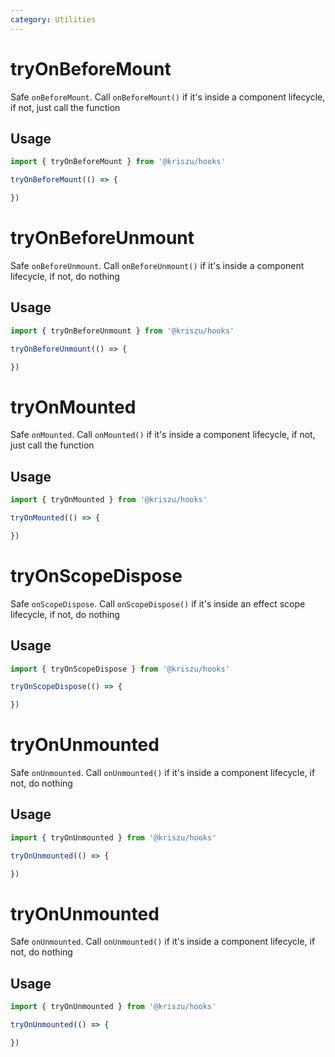 ```yaml
---
category: Utilities
---
```


# tryOnBeforeMount

Safe `onBeforeMount`. Call `onBeforeMount()` if it's inside a component lifecycle, if not, just call the function

## Usage

```js
import { tryOnBeforeMount } from '@kriszu/hooks'

tryOnBeforeMount(() => {

})
```
# tryOnBeforeUnmount

Safe `onBeforeUnmount`. Call `onBeforeUnmount()` if it's inside a component lifecycle, if not, do nothing

## Usage

```js
import { tryOnBeforeUnmount } from '@kriszu/hooks'

tryOnBeforeUnmount(() => {

})
```

# tryOnMounted

Safe `onMounted`. Call `onMounted()` if it's inside a component lifecycle, if not, just call the function

## Usage

```js
import { tryOnMounted } from '@kriszu/hooks'

tryOnMounted(() => {

})
```
# tryOnScopeDispose

Safe `onScopeDispose`. Call `onScopeDispose()` if it's inside an effect scope lifecycle, if not, do nothing

## Usage

```js
import { tryOnScopeDispose } from '@kriszu/hooks'

tryOnScopeDispose(() => {

})
```

# tryOnUnmounted

Safe `onUnmounted`. Call `onUnmounted()` if it's inside a component lifecycle, if not, do nothing

## Usage

```js
import { tryOnUnmounted } from '@kriszu/hooks'

tryOnUnmounted(() => {

})
```

# tryOnUnmounted

Safe `onUnmounted`. Call `onUnmounted()` if it's inside a component lifecycle, if not, do nothing

## Usage

```js
import { tryOnUnmounted } from '@kriszu/hooks'

tryOnUnmounted(() => {

})
```

